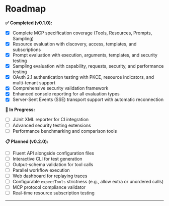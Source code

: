 # Roadmap

**✅ Completed (v0.1.0):**

- [x] Complete MCP specification coverage (Tools, Resources, Prompts, Sampling)
- [x] Resource evaluation with discovery, access, templates, and subscriptions
- [x] Prompt evaluation with execution, arguments, templates, and security testing
- [x] Sampling evaluation with capability, requests, security, and performance testing
- [x] OAuth 2.1 authentication testing with PKCE, resource indicators, and multi-tenant support
- [x] Comprehensive security validation framework
- [x] Enhanced console reporting for all evaluation types
- [x] Server-Sent Events (SSE) transport support with automatic reconnection

**🚧 In Progress:**

- [ ] JUnit XML reporter for CI integration
- [ ] Advanced security testing extensions
- [ ] Performance benchmarking and comparison tools

**📋 Planned (v0.2.0):**

- [ ] Fluent API alongside configuration files
- [ ] Interactive CLI for test generation
- [ ] Output-schema validation for tool calls
- [ ] Parallel workflow execution
- [ ] Web dashboard for replaying traces
- [ ] Configurable `expectTools` strictness (e.g., allow extra or unordered calls)
- [ ] MCP protocol compliance validator
- [ ] Real-time resource subscription testing

---
